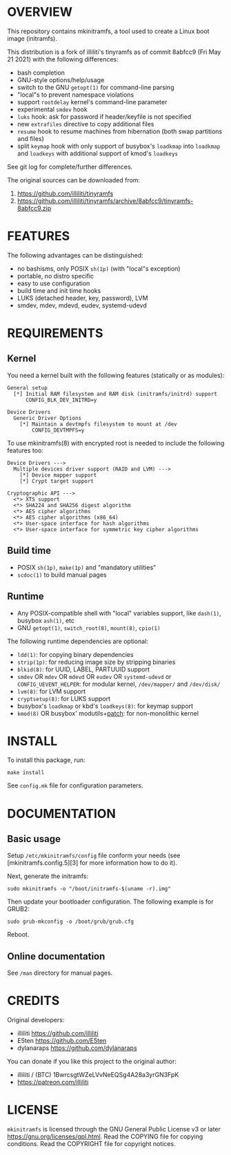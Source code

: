 OVERVIEW
========

This repository contains mkinitramfs, a tool used to create a Linux
boot image (initramfs).

This distribution is a fork of illiliti's tinyramfs as of commit
8abfcc9 (Fri May 21 2021) with the following differences:
  * bash completion
  * GNU-style options/help/usage
  * switch to the GNU `getopt(1)` for command-line parsing
  * "local"s to prevent namespace violations
  * support `rootdelay` kernel's command-line parameter
  * experimental `smdev` hook
  * `luks` hook: ask for password if header/keyfile is not specified
  * new `extrafiles` directive to copy additional files
  * `resume` hook to resume machines from hibernation (both swap
    partitions and files)
  * split `keymap` hook with only support of busybox's `loadkmap` into
    `loadkmap` and `loadkeys` with additional support of kmod's
    `loadkeys`

See git log for complete/further differences.

The original sources can be downloaded from:
  1. https://github.com/illiliti/tinyramfs
  2. https://github.com/illiliti/tinyramfs/archive/8abfcc9/tinyramfs-8abfcc9.zip


FEATURES
========

The following advantages can be distinguished:
  * no bashisms, only POSIX `sh(1p)` (with "local"s exception)
  * portable, no distro specific
  * easy to use configuration
  * build time and init time hooks
  * LUKS (detached header, key, password), LVM
  * smdev, mdev, mdevd, eudev, systemd-udevd


REQUIREMENTS
============

Kernel
------

You need a kernel built with the following features (statically or as
modules):

    General setup
      [*] Initial RAM filesystem and RAM disk (initramfs/initrd) support
          CONFIG_BLK_DEV_INITRD=y
        
    Device Drivers
      Generic Driver Options
        [*] Maintain a devtmpfs filesystem to mount at /dev
            CONFIG_DEVTMPFS=y

To use mkinitramfs(8) with encrypted root is needed to include the
following features too:

    Device Drivers --->
      Multiple devices driver support (RAID and LVM) --->
        [*] Device mapper support
        [*] Crypt target support
        
    Cryptographic API --->
      <*> XTS support
      <*> SHA224 and SHA256 digest algorithm
      <*> AES cipher algorithms
      <*> AES cipher algorithms (x86_64)
      <*> User-space interface for hash algorithms
      <*> User-space interface for symmetric key cipher algorithms

Build time
----------
  * POSIX `sh(1p)`, `make(1p)` and "mandatory utilities"
  * `scdoc(1)` to build manual pages

Runtime
-------
  * Any POSIX-compatible shell with "local" variables support, like
    `dash(1)`, busybox `ash(1)`, etc
  * GNU `getopt(1)`, `switch_root(8)`, `mount(8)`, `cpio(1)`

The following runtime dependencies are optional:

  * `ldd(1)`: for copying binary dependencies
  * `strip(1p)`: for reducing image size by stripping binaries
  * `blkid(8)`: for UUID, LABEL, PARTUUID support
  * `smdev` OR `mdev` OR `mdevd` OR `eudev` OR `systemd-udevd` or
    `CONFIG_UEVENT_HELPER`: for modular kernel, `/dev/mapper/` and
    `/dev/disk/`
  * `lvm(8)`: for LVM support
  * `cryptsetup(8)`: for LUKS support
  * busybox's `loadkmap` or kbd's `loadkeys(8)`: for keymap support
  * `kmod(8)` OR busybox' modutils+[patch][1]: for non-monolithic
    kernel

[1]: /patches/modprobe-kernel-version.patch


INSTALL
=======

To install this package, run:

    make install

See `config.mk` file for configuration parameters.


DOCUMENTATION
=============

Basic usage
-----------

Setup `/etc/mkinitramfs/config` file conform your needs (see
[mkinitramfs.config.5][3] for more information how to do it).

Next, generate the initramfs:

    sudo mkinitramfs -o "/boot/initramfs-$(uname -r).img"

Then update your bootloader configuration.  The following example is
for GRUB2:

    sudo grub-mkconfig -o /boot/grub/grub.cfg

Reboot.

Online documentation
--------------------

See `/man` directory for manual pages.


CREDITS
=======

Original developers:
  * illiliti    <https://github.com/illiliti>
  * E5ten       <https://github.com/E5ten>
  * dylanaraps  <https://github.com/dylanaraps>

You can donate if you like this project to the original author:
  * illiliti / (BTC) 1BwrcsgtWZeLVvNeEQSg4A28a3yrGN3FpK
  * https://patreon.com/illiliti


LICENSE
=======

`mkinitramfs` is licensed through the GNU General Public License v3 or
later <https://gnu.org/licenses/gpl.html>.
Read the COPYING file for copying conditions.
Read the COPYRIGHT file for copyright notices.
